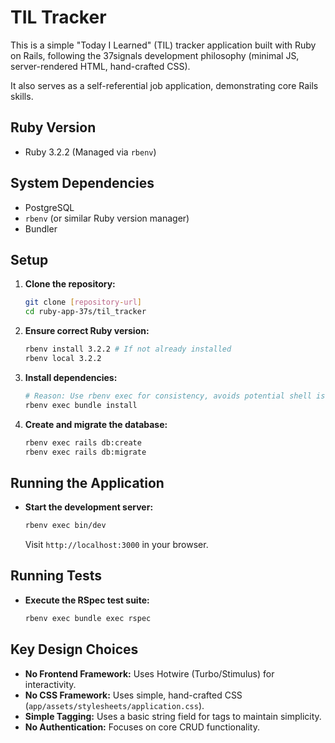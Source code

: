 # TIL Tracker

This is a simple "Today I Learned" (TIL) tracker application built with Ruby on Rails, following the 37signals development philosophy (minimal JS, server-rendered HTML, hand-crafted CSS).

It also serves as a self-referential job application, demonstrating core Rails skills.

## Ruby Version

- Ruby 3.2.2 (Managed via `rbenv`)

## System Dependencies

- PostgreSQL
- `rbenv` (or similar Ruby version manager)
- Bundler

## Setup

1.  **Clone the repository:**
    ```bash
    git clone [repository-url]
    cd ruby-app-37s/til_tracker
    ```
2.  **Ensure correct Ruby version:**
    ```bash
    rbenv install 3.2.2 # If not already installed
    rbenv local 3.2.2
    ```
3.  **Install dependencies:**
    ```bash
    # Reason: Use rbenv exec for consistency, avoids potential shell issues
    rbenv exec bundle install
    ```
4.  **Create and migrate the database:**
    ```bash
    rbenv exec rails db:create
    rbenv exec rails db:migrate
    ```

## Running the Application

- **Start the development server:**
  ```bash
  rbenv exec bin/dev
  ```
  Visit `http://localhost:3000` in your browser.

## Running Tests

- **Execute the RSpec test suite:**
  ```bash
  rbenv exec bundle exec rspec
  ```

## Key Design Choices

- **No Frontend Framework:** Uses Hotwire (Turbo/Stimulus) for interactivity.
- **No CSS Framework:** Uses simple, hand-crafted CSS (`app/assets/stylesheets/application.css`).
- **Simple Tagging:** Uses a basic string field for tags to maintain simplicity.
- **No Authentication:** Focuses on core CRUD functionality.
